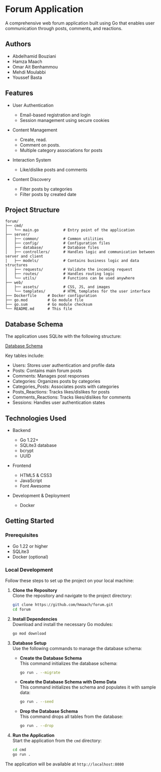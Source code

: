# Forum Application

A comprehensive web forum application built using Go that enables user communication through posts, comments, and reactions.

## Authors

- Abdelhamid Bouziani
- Hamza Maach
- Omar Ait Benhammou
- Mehdi Moulabbi
- Youssef Basta

## Features

- User Authentication
  - Email-based registration and login
  - Session management using secure cookies

- Content Management
  - Create, read.
  - Comment on posts.
  - Multiple category associations for posts

- Interaction System
  - Like/dislike posts and comments

- Content Discovery
  - Filter posts by categories
  - Filter posts by created date

## Project Structure

```
forum/
├── cmd/
│   └── main.go           # Entry point of the application
├── server/
│   ├── common/           # Common utilities
│   ├── config/           # Configuration files
│   ├── database/         # Database files
│   ├── controllers/      # Handles logic and communication between server and client
│   ├── models/           # Contains business logic and data structures
│   ├── requests/         # Validate the incoming request
│   ├── routes/           # Handles routing logic
│   └── utils/            # Functions can be used anywhere
├── web/ 
│   ├── assets/           # CSS, JS, and images
│   └── templates/        # HTML templates for the user interface
├── Dockerfile     # Docker configuration
├── go.mod         # Go module file
├── go.sum         # Go module checksum
└── README.md      # This file
```

## Database Schema

The application uses SQLite with the following structure:

<a href="https://drawsql.app/teams/zone-01/diagrams/forum-db"  target="_blank">Database Schema</a>

Key tables include:
- Users: Stores user authentication and profile data
- Posts: Contains main forum posts
- Comments: Manages post responses
- Categories: Organizes posts by categories
- Categories_Posts: Associates posts with categories
- Posts_Reactions: Tracks likes/dislikes for posts
- Comments_Reactions: Tracks likes/dislikes for comments
- Sessions: Handles user authentication states

## Technologies Used

- Backend
  - Go 1.22+
  - SQLite3 database
  - bcrypt
  - UUID

- Frontend
  - HTML5 & CSS3
  - JavaScript
  - Font Awesome

- Development & Deployment
  - Docker

## Getting Started

### Prerequisites

- Go 1.22 or higher
- SQLite3
- Docker (optional)

### Local Development

Follow these steps to set up the project on your local machine:

1. **Clone the Repository**  
   Clone the repository and navigate to the project directory:
   ```bash
   git clone https://github.com/hmaach/forum.git
   cd forum
   ```

2. **Install Dependencies**  
   Download and install the necessary Go modules:
   ```bash
   go mod download
   ```

3. **Database Setup**  
   Use the following commands to manage the database schema:

   - **Create the Database Schema**  
     This command initializes the database schema:
     ```bash
     go run . --migrate
     ```

   - **Create the Database Schema with Demo Data**  
     This command initializes the schema and populates it with sample data:
     ```bash
     go run . --seed
     ```

   - **Drop the Database Schema**  
     This command drops all tables from the database:
     ```bash
     go run . --drop
     ```

4. **Run the Application**  
   Start the application from the `cmd` directory:
   ```bash
   cd cmd
   go run .
   ```

The application will be available at `http://localhost:8080`

<!-- ### Docker Deployment

1. Build the image:
```bash
docker build -t forum:latest .
```

2. Run the container:
```bash
docker run -d -p 8080:8080 --name forum forum:latest
```

3. Access the forum at `http://localhost:8080` -->
